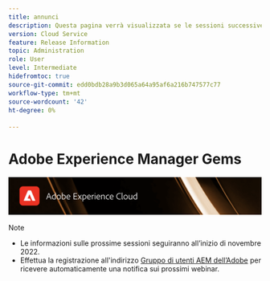 ```yaml
---
title: annunci
description: Questa pagina verrà visualizzata se le sessioni successive non sono ancora definite.
version: Cloud Service
feature: Release Information
topic: Administration
role: User
level: Intermediate
hidefromtoc: true
source-git-commit: edd0bdb28a9b3d065a64a95af6a216b747577c77
workflow-type: tm+mt
source-wordcount: '42'
ht-degree: 0%

---
```


# Adobe Experience Manager Gems

![](assets/ADX_Gems.png)

>[!NOTE]
>
>* Le informazioni sulle prossime sessioni seguiranno all’inizio di novembre 2022.
>* Effettua la registrazione all&#39;indirizzo [Gruppo di utenti AEM dell’Adobe](https://aem-augs.adobe.com/) per ricevere automaticamente una notifica sui prossimi webinar.

